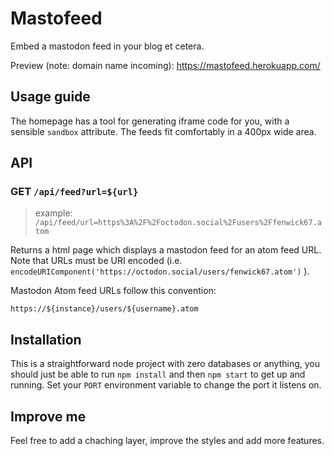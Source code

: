 # Mastofeed

Embed a mastodon feed in your blog et cetera.

Preview (note: domain name incoming): https://mastofeed.herokuapp.com/

## Usage guide

The homepage has a tool for generating iframe code for you, with a sensible `sandbox` attribute.  The feeds fit comfortably in a 400px wide area.

## API

### GET `/api/feed?url=${url}`

> example: `/api/feed/url=https%3A%2F%2Foctodon.social%2Fusers%2Ffenwick67.atom`

Returns a html page which displays a mastodon feed for an atom feed URL.  Note that URLs must be URI encoded (i.e. `encodeURIComponent('https://octodon.social/users/fenwick67.atom')` ).

Mastodon Atom feed URLs follow this convention:

`https://${instance}/users/${username}.atom`

## Installation

This is a straightforward node project with zero databases or anything, you should just be able to run `npm install` and then `npm start` to get up and running.  Set your `PORT` environment variable to change the port it listens on.

## Improve me

Feel free to add a chaching layer, improve the styles and add more features.

